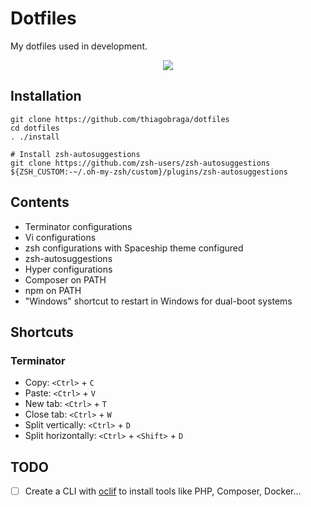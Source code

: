 # Dotfiles

My dotfiles used in development.  

<p align="center">
  <img src="https://i.imgur.com/umU8PWM.png" />
</p>

## Installation

```
git clone https://github.com/thiagobraga/dotfiles
cd dotfiles
. ./install

# Install zsh-autosuggestions
git clone https://github.com/zsh-users/zsh-autosuggestions ${ZSH_CUSTOM:-~/.oh-my-zsh/custom}/plugins/zsh-autosuggestions
```

## Contents

- Terminator configurations
- Vi configurations
- zsh configurations with Spaceship theme configured
- zsh-autosuggestions
- Hyper configurations
- Composer on PATH
- npm on PATH
- "Windows" shortcut to restart in Windows for dual-boot systems

## Shortcuts

### Terminator

- Copy: `<Ctrl>` + `C`
- Paste: `<Ctrl>` + `V`
- New tab: `<Ctrl>` + `T`
- Close tab: `<Ctrl>` + `W`
- Split vertically: `<Ctrl>` + `D`
- Split horizontally: `<Ctrl>` + `<Shift>` + `D`

## TODO

- [ ] Create a CLI with [oclif](https://oclif.io/) to install tools like PHP, Composer, Docker...

